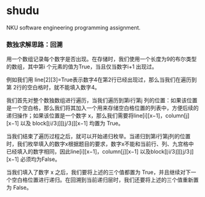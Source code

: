 # shudu
NKU software engineering programming assignment.

### 数独求解思路：回溯


用一个数组记录每个数字是否出现。在存储时，我们使用一个长度为9的布尔类型的数组，其中第i 个元素的值为True，当且仅当数字i+1 出现过。

例如我们用 line[2][3]=True表示数字4在第2行已经出现过，那么当我们在遍历到第 2行的空白格时，就不能填入数字4。

我们首先对整个数独数组进行遍历，当我们遍历到第i行第j 列的位置：如果该位置是一个空白格，那么我们将其加入一个用来存储空白格位置的列表中，方便后续的递归操作；如果该位置是一个数字 x，那么我们需要将line[i][x−1]，column[j][x−1] 以及 block[⌊i/3⌋][⌊j/3⌋][x−1] 均置为 True。

当我们结束了遍历过程之后，就可以开始递归枚举。当递归到第i行第j列的位置时，我们枚举填入的数字x根据题目的要求，数字x不能和当前行、列、九宫格中已经填入的数字相同，因此line[i][x−1]，column[j][x−1] 以及block[⌊i/3⌋][⌊j/3⌋][x−1] 必须均为False。

当我们填入了数字 x 之后，我们要将上述的三个值都置为 True，并且继续对下一个空白格位置进行递归。在回溯到当前递归层时，我们还要将上述的三个值重新置为 False。
